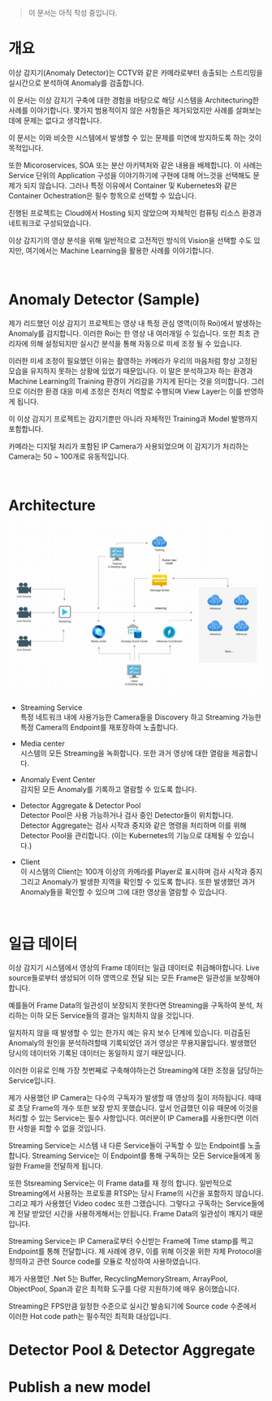 > 이 문서는 아직 작성 중입니다.

# 개요
이상 감지기(Anomaly Detector)는 CCTV와 같은 카메라로부터 송출되는 스트리밍을 실시간으로 분석하여 Anomaly를 검출합니다.

이 문서는 이상 감지기 구축에 대한 경험을 바탕으로 해당 시스템을 Architecturing한 사례를 이야기합니다. 몇가지 범용적이지 않은 사항들은 제거되었지만 사례를 살펴보는데에 문제는 없다고 생각합니다. 

이 문서는 이와 비슷한 시스템에서 발생할 수 있는 문제를 미연에 방지하도록 하는 것이 목적입니다.

또한 Micoroservices, SOA 또는 분산 아키텍처와 같은 내용을 배제합니다.
이 사례는 Service 단위의 Application 구성을 이야기하기에 구현에 대해 어느것을 선택해도 문제가 되지 않습니다.
그러나 특정 이유에서 Container 및 Kubernetes와 같은 Container Ochestration은 필수 항목으로 선택할 수 있습니다.

진행된 프로젝트는 Cloud에서 Hosting 되지 않았으며 자체적인 컴퓨팅 리소스 환경과 네트워크로 구성되었습니다.

이상 감지기의 영상 분석을 위해 일반적으로 고전적인 방식의 Vision을 선택할 수도 있지만, 여기에서는 Machine Learning을 활용한 사례를 이야기합니다.

<br>

# Anomaly Detector (Sample)
제가 리드했던 이상 감지기 프로젝트는 영상 내 특정 관심 영역(이하 Roi)에서 발생하는 Anomaly를 감지합니다. 이러한 Roi는 한 영상 내 여러개일 수 있습니다. 또한 최초 관리자에 의해 설정되지만 실시간 분석을 통해 자동으로 미세 조정 될 수 있습니다.

이러한 미세 조정이 필요했던 이유는 촬영하는 카메라가 우리의 마음처럼 항상 고정된 모습을 유지하지 못하는 상황에 있었기 때문입니다.
이 말은 분석하고자 하는 환경과 Machine Learning의 Training 환경이 거리감을 가지게 된다는 것을 의미합니다. 그러므로 이러한 환경 대응 미세 조정은
전처리 역할로 수행되며 View Layer는 이를 반영하게 됩니다.

이 이상 감지기 프로젝트는 감지기뿐만 아니라 자체적인 Training과 Model 발행까지 포함합니다.

카메라는 디지털 처리가 포함된 IP Camera가 사용되었으며 이 감지기가 처리하는 Camera는 50 ~ 100개로 유동적입니다.

<br>

# Architecture
![architecture](architecture.jpg)

* Streaming Service <br>
특정 네트워크 내에 사용가능한 Camera들을 Discovery 하고 Streaming 가능한 특정 Camera의 Endpoint를 재포장하여 노출합니다.

* Media center <br>
시스템의 모든 Streaming을 녹화합니다.
또한 과거 영상에 대한 열람을 제공합니다.

* Anomaly Event Center <br>
감지된 모든 Anomaly를 기록하고 열람할 수 있도록 합니다.

* Detector Aggregate & Detector Pool <br>
Detector Pool은 사용 가능하거나 검사 중인 Detector들이 위치합니다. Detector Aggregate는 검사 시작과 중지와 같은 명령을 처리하며 이를 위해 Detector Pool을 관리합니다.
(이는 Kubernetes의 기능으로 대체될 수 있습니다.)

* Client <br>
이 시스템의 Client는 100개 이상의 카메라를 Player로 표시하며 검사 시작과 중지 그리고 Anomaly가 발생한 지역을 확인할 수 있도록 합니다. 또한 발생했던 과거 Anomaly들을 확인할 수 있으며 그에 대한 영상을 열람할 수 있습니다.

<br>

# 일급 데이터
이상 감지기 시스템에서 영상의 Frame 데이터는 일급 데이터로 취급해야합니다.  Live source들로부터 생성되어 이하 영역으로 전달 되는 모든 Frame은 일관성을 보장해야 합니다.

예를들어 Frame Data의 일관성이 보장되지 못한다면 Streaming을 구독하여 분석, 처리하는 이하 모든 Service들의 결과는 일치하지 않을 것입니다.

일치하지 않을 때 발생할 수 있는 한가지 예는 유지 보수 단계에 있습니다. 미검출된 Anomaly의 원인을 분석하려할때 기록되었던 과거 영상은 무용지물입니다. 발생했던 당시의 데이터와 기록된 데이터는 동일하지 않기 때문입니다.

이러한 이유로 인해 가장 첫번째로 구축해야하는건 Streaming에 대한 조정을 담당하는 Service입니다.

제가 사용했던 IP Camera는 다수의 구독자가 발생할 때 영상의 질이 저하됩니다. 때때로 초당 Frame의 개수 또한 보장 받지 못했습니다. 앞서 언급했던 이유 때문에 이것을 처리할 수 있는 Service는 필수 사항입니다. 여러분이 IP Camera를 사용한다면 이러한 사항을 피할 수 없을 것입니다.

Streaming Service는 시스템 내 다른 Service들이 구독할 수 있는 Endpoint를 노출합니다. Streaming Service는 이 Endpoint를 통해 구독하는 모든 Service들에게 동일한 Frame을 전달하게 됩니다. 

또한 Stsreaming Service는 이 Frame data를 재 정의 합니다.
일반적으로 Streaming에서 사용하는 프로토콜 RTSP는 당시 Frame의 시간을 포함하지 않습니다. 그리고 제가 사용했던 Video codec 또한 그랬습니다. 그렇다고 구독하는 Service들에게 전달 받았던 시간을 사용하게해서는 안됩니다. Frame Data의 일관성이 깨지기 때문입니다. 

Streaming Service는 IP Camera로부터 수신받는 Frame에 Time stamp를 찍고 Endpoint를 통해 전달합니다. 제 사례에 경우, 이를 위해 이것을 위한 자체 Protocol을 정의하고 관련 Source code를 모듈로 작성하여 사용하였습니다.

제가 사용했던 .Net 5는 Buffer, RecyclingMemoryStream, ArrayPool, ObjectPool, Span과 같은 최적화 도구를 다량 지원하기에 매우 용이했습니다.

Streaming은 FPS만큼 일정한 수준으로 실시간 발송되기에 Source code 수준에서 이러한 Hot code path는 필수적인 최적화 대상입니다. 

# Detector Pool & Detector Aggregate

# Publish a new model







